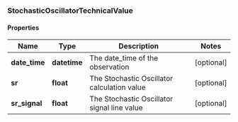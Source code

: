 ### StochasticOscillatorTechnicalValue

#### Properties
Name | Type | Description | Notes
------------ | ------------- | ------------- | -------------
**date_time** | **datetime** | The date_time of the observation | [optional] 
**sr** | **float** | The Stochastic Oscillator calculation value | [optional] 
**sr_signal** | **float** | The Stochastic Oscillator signal line value | [optional] 



